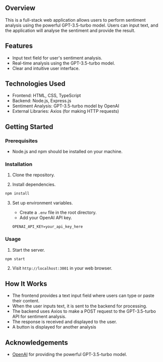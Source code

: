 ## Overview

This is a full-stack web application allows users to perform sentiment analysis using the powerful GPT-3.5-turbo model. Users can input text, and the application will analyse the sentiment and provide the result.

## Features

- Input text field for user's sentiment analysis.
- Real-time analysis using the GPT-3.5-turbo model.
- Clear and intuitive user interface.

## Technologies Used

- Frontend: HTML, CSS, TypeScript
- Backend: Node.js, Express.js
- Sentiment Analysis: GPT-3.5-turbo model by OpenAI
- External Libraries: Axios (for making HTTP requests)

## Getting Started

### Prerequisites

- Node.js and npm should be installed on your machine.

### Installation

1. Clone the repository.


2. Install dependencies.

```bash
npm install
```

3. Set up environment variables.

   - Create a `.env` file in the root directory.
   - Add your OpenAI API key.

   ```
   OPENAI_API_KEY=your_api_key_here
   ```

### Usage

1. Start the server.

```bash
npm start
```

2. Visit `http://localhost:3001` in your web browser.

## How It Works

- The frontend provides a text input field where users can type or paste their content.
- When the user inputs text, it is sent to the backend for processing.
- The backend uses Axios to make a POST request to the GPT-3.5-turbo API for sentiment analysis.
- The response is received and displayed to the user.
- A button is displayed for another analysis


## Acknowledgements

- [OpenAI](https://openai.com/) for providing the powerful GPT-3.5-turbo model.

